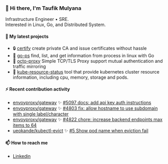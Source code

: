 ### 👋 Hi there, I'm Taufik Mulyana
Infrastructure Engineer • SRE.  
Interested in Linux, Go, and Distributed System. 


#### :seedling: My latest projects
- :lock: [certify](https://github.com/nothinux/certify) create private CA and issue certificates without hassle 
- :penguin: [go-ps](https://github.com/nothinux/go-ps) find, list, and get information from process in linux with Go  
- :octopus: [octo-proxy](https://github.com/nothinux/octo-proxy) Simple TCP/TLS Proxy support mutual authentication and traffic mirroring 
- :crab: [kube-resource-status](https://github.com/nothinux/kube-resource-status/) tool that provide kubernetes cluster resource information, including cpu, memory, storage and pods.  

#### :zap: Recent contribution activity
<!--START:pr-activity-->
- [envoyproxy/gateway](https://github.com/envoyproxy/gateway) :sparkles: [#5097 docs: add api key auth instructions](https://github.com/envoyproxy/gateway/pull/5097)  
- [envoyproxy/gateway](https://github.com/envoyproxy/gateway) :sparkles: [#4803 fix: allow hostname to use subdomain with single label/character](https://github.com/envoyproxy/gateway/pull/4803)  
- [envoyproxy/gateway](https://github.com/envoyproxy/gateway) :sparkles: [#4822 chore: increase backend endpoints max items to 64](https://github.com/envoyproxy/gateway/pull/4822)  
- [ueokande/kubectl-evict](https://github.com/ueokande/kubectl-evict) :sparkles: [#5 Show pod name when eviction fail](https://github.com/ueokande/kubectl-evict/pull/5)  
<!--END:pr-activity-->

#### :mailbox: How to reach me
- [Linkedin](https://www.linkedin.com/in/taufik-mulyana/)